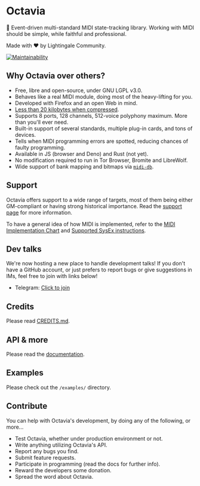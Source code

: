# Octavia
🎻 Event-driven multi-standard MIDI state-tracking library. Working with MIDI should be simple, while faithful and professional.

Made with ❤️ by Lightingale Community.

[![Maintainability](https://api.codeclimate.com/v1/badges/fa5aeaf4ba4c9b2d50e2/maintainability)](https://codeclimate.com/github/ltgcgo/octavia/maintainability)

## Why Octavia over others?
* Free, libre and open-source, under GNU LGPL v3.0.
* Behaves like a real MIDI module, doing most of the heavy-lifting for you.
* Developed with Firefox and an open Web in mind.
* [Less than 20 kilobytes when compressed](docs/support/compress.md).
* Supports 8 ports, 128 channels, 512-voice polyphony maximum. More than you'll ever need.
* Built-in support of several standards, multiple plug-in cards, and tons of devices.
* Tells when MIDI programming errors are spotted, reducing chances of faulty programming.
* Available in JS (browser and Deno) and Rust (not yet).
* No modification required to run in Tor Browser, Bromite and LibreWolf.
* Wide support of bank mapping and bitmaps via [`midi-db`](https://github.com/ltgcgo/midi-db).

## Support
Octavia offers support to a wide range of targets, most of them being either GM-compliant or having strong historical importance. Read the [support page](docs/support/target.md) for more information.

To have a general idea of how MIDI is implemented, refer to the [MIDI Implementation Chart](docs/support/implementation.md) and [Supported SysEx instructions](docs/support/sysex.md).

## Dev talks
We're now hosting a new place to handle development talks! If you don't have a GitHub account, or just prefers to report bugs or give suggestions in IMs, feel free to join with links below!

* Telegram: [Click to join](https://t.me/+0I30mcOPTSQ0ZGIx)

## Credits
Please read [CREDITS.md](CREDITS.md).

## API & more
Please read the [documentation](docs/README.md).

## Examples
Please check out the `/examples/` directory.

## Contribute
You can help with Octavia's development, by doing any of the following, or more...
* Test Octavia, whether under production environment or not.
* Write anything utilizing Octavia's API.
* Report any bugs you find.
* Submit feature requests.
* Participate in programming (read the docs for further info).
* Reward the developers some donation.
* Spread the word about Octavia.